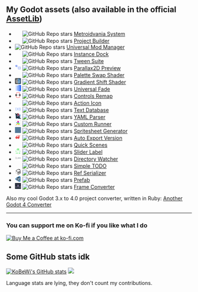 ## My Godot assets (also available in the official [AssetLib](https://godotengine.org/asset-library/asset?user=KoBeWi))

- <img src="https://raw.githubusercontent.com/KoBeWi/Metroidvania-System/master/Media/Icon.png" width="16" height="16"> ![GitHub Repo stars](https://img.shields.io/github/stars/kobewi/Metroidvania-System?label=%E2%AD%90&style=plastic) [Metroidvania System](https://github.com/KoBeWi/Metroidvania-System)
- <img src="https://raw.githubusercontent.com/KoBeWi/Godot-Project-Builds/master/Icons/Icon.png" width="16" height="16"> ![GitHub Repo stars](https://img.shields.io/github/stars/kobewi/Godot-Project-Builds?label=%E2%AD%90&style=plastic) [Project Builder](https://github.com/KoBeWi/Godot-Project-Builds)
- ![GitHub Repo stars](https://img.shields.io/github/stars/kobewi/Godot-Universal-Mod-Manager?label=%E2%AD%90&style=plastic) [Universal Mod Manager](https://github.com/KoBeWi/Godot-Universal-Mod-Manager)
- <img src="https://raw.githubusercontent.com/KoBeWi/Godot-Instance-Dock/master/Media/Icon.png" width="16" height="16"> ![GitHub Repo stars](https://img.shields.io/github/stars/kobewi/Godot-Instance-Dock?label=%E2%AD%90&style=plastic) [Instance Dock](https://github.com/KoBeWi/Godot-Instance-Dock)
- <img src="https://raw.githubusercontent.com/KoBeWi/Godot-Tween-Suite/master/Media/Icon.png" width="16" height="16"> ![GitHub Repo stars](https://img.shields.io/github/stars/kobewi/Godot-Tween-Suite?label=%E2%AD%90&style=plastic) [Tween Suite](https://github.com/KoBeWi/Godot-Tween-Suite)
- <img src="https://raw.githubusercontent.com/KoBeWi/Godot-Parallax2D-Preview/master/Media/Icon.png" width="16" height="16"> ![GitHub Repo stars](https://img.shields.io/github/stars/kobewi/Godot-Parallax2D-Preview?label=%E2%AD%90&style=plastic) [Parallax2D Preview](https://github.com/KoBeWi/Godot-Parallax2D-Preview)
- <img src="https://raw.githubusercontent.com/KoBeWi/Godot-Palette-Swap-Shader/master/Media/Icon.png" width="16" height="16"> ![GitHub Repo stars](https://img.shields.io/github/stars/kobewi/Godot-Palette-Swap-Shader?label=%E2%AD%90&style=plastic) [Palette Swap Shader](https://github.com/KoBeWi/Godot-Palette-Swap-Shader)
- <img src="https://raw.githubusercontent.com/KoBeWi/Godot-Gradient-Shift-Shader/master/Media/Icon.png" width="16" height="16"> ![GitHub Repo stars](https://img.shields.io/github/stars/kobewi/Godot-Gradient-Shift-Shader?label=%E2%AD%90&style=plastic) [Gradient Shift Shader](https://github.com/KoBeWi/Godot-Gradient-Shift-Shader)
- <img src="https://raw.githubusercontent.com/KoBeWi/Godot-Universal-Fade/master/Media/Icon.png" width="16" height="16"> ![GitHub Repo stars](https://img.shields.io/github/stars/kobewi/Godot-Universal-Fade?label=%E2%AD%90&style=plastic) [Universal Fade](https://github.com/KoBeWi/Godot-Universal-Fade)
- <img src="https://raw.githubusercontent.com/KoBeWi/Godot-Input-Remap/master/Media/Icon.png" width="16" height="16"> ![GitHub Repo stars](https://img.shields.io/github/stars/kobewi/Godot-Input-Remap?label=%E2%AD%90&style=plastic) [Controls Remap](https://github.com/KoBeWi/Godot-Input-Remap)
- <img src="https://raw.githubusercontent.com/KoBeWi/Godot-Action-Icon/master/Media/Icon.png" width="16" height="16"> ![GitHub Repo stars](https://img.shields.io/github/stars/kobewi/Godot-Action-Icon?label=%E2%AD%90&style=plastic) [Action Icon](https://github.com/KoBeWi/Godot-Action-Icon)
- <img src="https://raw.githubusercontent.com/KoBeWi/Godot-Text-Database/master/Media/Icon.png" width="16" height="16"> ![GitHub Repo stars](https://img.shields.io/github/stars/kobewi/Godot-Text-Database?label=%E2%AD%90&style=plastic) [Text Database](https://github.com/KoBeWi/Godot-Text-Database)
- <img src="https://raw.githubusercontent.com/KoBeWi/Godot-YAML/master/Media/Icon.png" width="16" height="16"> ![GitHub Repo stars](https://img.shields.io/github/stars/kobewi/Godot-YAML?label=%E2%AD%90&style=plastic) [YAML Parser](https://github.com/KoBeWi/Godot-YAML)
- <img src="https://raw.githubusercontent.com/KoBeWi/Godot-Custom-Runner/master/Media/Icon.png" width="16" height="16"> ![GitHub Repo stars](https://img.shields.io/github/stars/kobewi/Godot-Custom-Runner?label=%E2%AD%90&style=plastic) [Custom Runner](https://github.com/KoBeWi/Godot-Custom-Runner)
- <img src="https://raw.githubusercontent.com/KoBeWi/Godot-Spritesheet-Generator/master/Media/Icon.png" width="16" height="16"> ![GitHub Repo stars](https://img.shields.io/github/stars/kobewi/Godot-Spritesheet-Generator?label=%E2%AD%90&style=plastic) [Spritesheet Generator](https://github.com/KoBeWi/Godot-Spritesheet-Generator)
- <img src="https://raw.githubusercontent.com/KoBeWi/Godot-Auto-Export-Version/master/Media/Icon.png" width="16" height="16"> ![GitHub Repo stars](https://img.shields.io/github/stars/kobewi/Godot-Auto-Export-Version?label=%E2%AD%90&style=plastic) [Auto Export Version](https://github.com/KoBeWi/Godot-Auto-Export-Version)
- <img src="https://raw.githubusercontent.com/KoBeWi/Godot-Quick-Scenes/master/Media/Icon.png" width="16" height="16"> ![GitHub Repo stars](https://img.shields.io/github/stars/kobewi/Godot-Quick-Scenes?label=%E2%AD%90&style=plastic) [Quick Scenes](https://github.com/KoBeWi/Godot-Quick-Scenes)
- <img src="https://raw.githubusercontent.com/KoBeWi/Godot-Slider-Label/master/Media/Icon.png" width="16" height="16"> ![GitHub Repo stars](https://img.shields.io/github/stars/kobewi/Godot-Slider-Label?label=%E2%AD%90&style=plastic) [Slider Label](https://github.com/KoBeWi/Godot-Slider-Label)
- <img src="https://raw.githubusercontent.com/KoBeWi/Godot-Directory-Watcher/master/Media/Icon.png" width="16" height="16"> ![GitHub Repo stars](https://img.shields.io/github/stars/kobewi/Godot-Directory-Watcher?label=%E2%AD%90&style=plastic) [Directory Watcher](https://github.com/KoBeWi/Godot-Directory-Watcher)   
- <img src="https://raw.githubusercontent.com/KoBeWi/Godot-Simple-TODO/master/Media/Icon.png" width="16" height="16"> ![GitHub Repo stars](https://img.shields.io/github/stars/kobewi/Godot-Simple-TODO?label=%E2%AD%90&style=plastic) [Simple TODO](https://github.com/KoBeWi/Godot-Simple-TODO)
- <img src="https://raw.githubusercontent.com/KoBeWi/Godot-Ref-Serializer/master/Media/Icon.png" width="16" height="16"> ![GitHub Repo stars](https://img.shields.io/github/stars/kobewi/Godot-Ref-Serializer?label=%E2%AD%90&style=plastic) [Ref Serializer](https://github.com/KoBeWi/Godot-Ref-Serializer)
- <img src="https://raw.githubusercontent.com/KoBeWi/Godot-Prefab/master/Media/Icon.png" width="16" height="16"> ![GitHub Repo stars](https://img.shields.io/github/stars/kobewi/Godot-Prefab?label=%E2%AD%90&style=plastic) [Prefab](https://github.com/KoBeWi/Godot-Prefab)
- <img src="https://raw.githubusercontent.com/KoBeWi/Godot-Frame-Converter/master/Media/Icon.png" width="16" height="16"> ![GitHub Repo stars](https://img.shields.io/github/stars/kobewi/Godot-Frame-Converter?label=%E2%AD%90&style=plastic) [Frame Converter](https://github.com/KoBeWi/Godot-Frame-Converter)

Also my cool Godot 3.x to 4.0 project converter, written in Ruby: [Another Godot 4 Converter](https://github.com/KoBeWi/Another-Godot-4-Converter)
___
### You can support me on Ko-fi if you like what I do
<a href='https://ko-fi.com/W7W7AD4W4' target='_blank'><img height='36' style='border:0px;height:36px;' src='https://cdn.ko-fi.com/cdn/kofi1.png?v=3' border='0' alt='Buy Me a Coffee at ko-fi.com' /></a>

## Some GitHub stats idk
[![KoBeWi's GitHub stats](https://github-readme-stats.vercel.app/api?username=KoBeWi&show_icons=true&theme=tokyonight&custom_title=My%20GitHub%20stats)](https://github.com/anuraghazra/github-readme-stats)
<img height="195em" src="https://github-readme-stats.vercel.app/api/top-langs/?username=KoBeWi&theme=tokyonight&layout=compact" />

Language stats are lying, they don't count my contributions.
